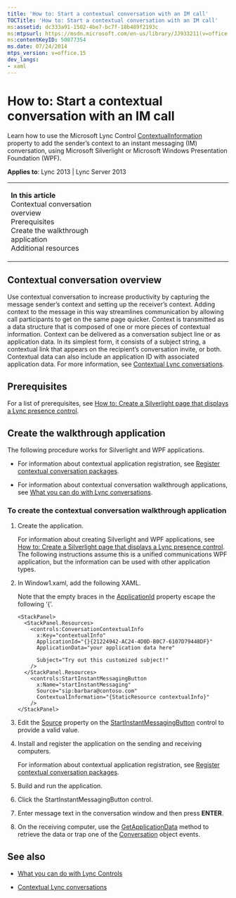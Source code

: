 ```yaml
---
title: 'How to: Start a contextual conversation with an IM call'
TOCTitle: 'How to: Start a contextual conversation with an IM call'
ms:assetid: dc333a91-1502-4be7-bc7f-18b489f2193c
ms:mtpsurl: https://msdn.microsoft.com/en-us/library/JJ933211(v=office.15)
ms:contentKeyID: 50877354
ms.date: 07/24/2014
mtps_version: v=office.15
dev_langs:
- xaml
---
```


# How to: Start a contextual conversation with an IM call

Learn how to use the Microsoft Lync Control [ContextualInformation](https://msdn.microsoft.com/en-us/library/hh363342\(v=office.15\)) property to add the sender’s context to an instant messaging (IM) conversation, using Microsoft Silverlight or Microsoft Windows Presentation Foundation (WPF).



**Applies to**: Lync 2013 | Lync Server 2013

<table>
<colgroup>
<col style="width: 50%" />
<col style="width: 50%" />
</colgroup>
<tbody>
<tr class="odd">
<td><p><strong>In this article</strong><br />
Contextual conversation overview<br />
Prerequisites<br />
Create the walkthrough application<br />
Additional resources</p></td>
<td><p></p></td>
</tr>
</tbody>
</table>

## Contextual conversation overview

Use contextual conversation to increase productivity by capturing the message sender’s context and setting up the receiver’s context. Adding context to the message in this way streamlines communication by allowing call participants to get on the same page quicker. Context is transmitted as a data structure that is composed of one or more pieces of contextual information. Context can be delivered as a conversation subject line or as application data. In its simplest form, it consists of a subject string, a contextual link that appears on the recipient’s conversation invite, or both. Contextual data can also include an application ID with associated application data. For more information, see [Contextual Lync conversations](contextual-lync-conversations.md).

## Prerequisites

For a list of prerequisites, see [How to: Create a Silverlight page that displays a Lync presence control](how-to-create-a-silverlight-page-that-displays-a-lync-presence-control.md).

## Create the walkthrough application

The following procedure works for Silverlight and WPF applications.

  - For information about contextual application registration, see [Register contextual conversation packages](register-contextual-conversation-packages.md).

  - For information about contextual conversation walkthrough applications, see [What you can do with Lync conversations](what-you-can-do-with-lync-conversations.md).

### To create the contextual conversation walkthrough application

1.  Create the application.
    
    For information about creating Silverlight and WPF applications, see [How to: Create a Silverlight page that displays a Lync presence control](how-to-create-a-silverlight-page-that-displays-a-lync-presence-control.md). The following instructions assume this is a unified communications WPF application, but the information can be used with other application types.

2.  In Window1.xaml, add the following XAML.
    
    Note that the empty braces in the [ApplicationId](http://go.microsoft.com/fwlink/?linkid=207179%26clcid=0x409) property escape the following ‘{’.
    
    ```xaml
    <StackPanel>
      <StackPanel.Resources>
        <controls:ConversationContextualInfo 
          x:Key="contextualInfo" 
          ApplicationId="{}{21224942-AC24-4D0D-B0C7-6107D79448DF}"
          ApplicationData="your application data here"
    
          Subject="Try out this customized subject!"
        />
      </StackPanel.Resources>
        <controls:StartInstantMessagingButton 
          x:Name="startInstantMessaging"
          Source="sip:barbara@contoso.com"
          ContextualInformation="{StaticResource contextualInfo}"
        />
    </StackPanel>
    ```

3.  Edit the [Source](https://msdn.microsoft.com/en-us/library/hh363511\(v=office.15\)) property on the [StartInstantMessagingButton](https://msdn.microsoft.com/en-us/library/hh379340\(v=office.15\)) control to provide a valid value.

4.  Install and register the application on the sending and receiving computers.
    
    For information about contextual application registration, see [Register contextual conversation packages](register-contextual-conversation-packages.md).

5.  Build and run the application.

6.  Click the StartInstantMessagingButton control.

7.  Enter message text in the conversation window and then press **ENTER**.

8.  On the receiving computer, use the [GetApplicationData](http://go.microsoft.com/fwlink/?linkid=210831%26clcid=0x409) method to retrieve the data or trap one of the [Conversation](http://go.microsoft.com/fwlink/?linkid=210832%26clcid=0x409) object events.

## See also

  - [What you can do with Lync Controls](what-you-can-do-with-lync-controls.md)

  - [Contextual Lync conversations](contextual-lync-conversations.md)

